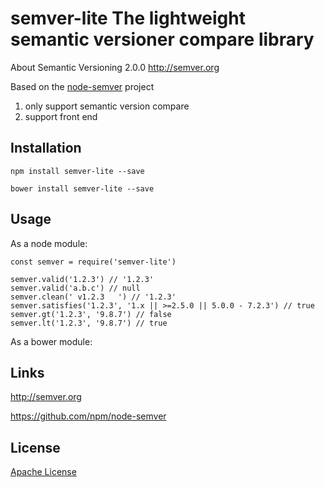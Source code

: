 # semver-lite The lightweight semantic versioner compare library

About Semantic Versioning 2.0.0 http://semver.org

Based on the [node-semver](https://github.com/npm/node-semver) project

1. only support semantic version compare
2. support front end

## Installation

`npm install semver-lite --save`

`bower install semver-lite --save`

## Usage

As a node module:

```
const semver = require('semver-lite')

semver.valid('1.2.3') // '1.2.3'
semver.valid('a.b.c') // null
semver.clean(' v1.2.3   ') // '1.2.3'
semver.satisfies('1.2.3', '1.x || >=2.5.0 || 5.0.0 - 7.2.3') // true
semver.gt('1.2.3', '9.8.7') // false
semver.lt('1.2.3', '9.8.7') // true
```

As a bower module:

<script></script>

## Links

http://semver.org

https://github.com/npm/node-semver

## License

[Apache License](https://github.com/worktile/semver-lite/blob/master/LICENSE)
